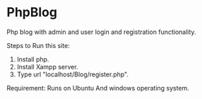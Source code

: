 # PhpBlog

Php blog with admin and user login and registration functionality.

Steps to Run this site:

1. Install php.
2. Install Xampp server.
3. Type url "localhost/Blog/register.php".

Requirement:
Runs on Ubuntu And windows operating system.
